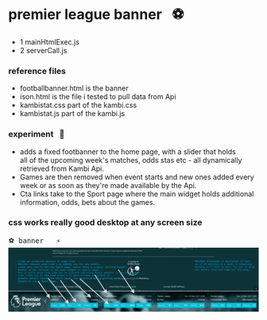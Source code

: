 # premier league banner &nbsp; :soccer:
- 1 mainHtmlExec.js
- 2 serverCall.js

### reference files
- footballbanner.html is the banner
- ison.html is the file i tested to pull data from Api
- kambistat.css part of the kambi.css
- kambistat.js part of the kambi.js

### experiment  &nbsp; :monkey:
- adds a fixed footbanner to the home page, with a slider that holds    
  all of the upcoming week's matches, odds stas etc - all dynamically retrieved from Kambi Api.    
- Games are then removed when event starts and new ones added every week or as soon as they're made available
  by the Api.    
- Cta links take to the Sport page where the main widget holds additional information, odds, bets about the games.

### css works really good desktop at any screen size
  


<kbd>:soccer: banner &nbsp; :zap:</kbd>
![](images/FixedFootbanner.png)
